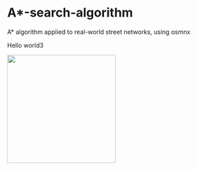 # A*-search-algorithm
A* algorithm applied to real-world street networks, using osmnx

Hello world3



<img src="https://github.com/brunoRenzo6/A-star-search-algorithm/blob/main/bigScale_PlotResults/GIF/astarGif3.gif" width="250"/>
